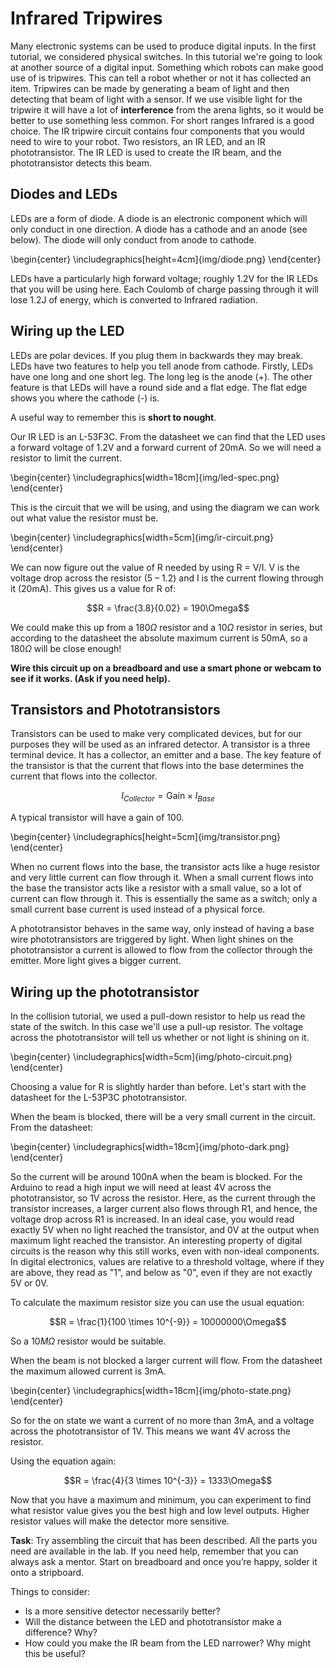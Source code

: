 # Infrared Tripwires

Many electronic systems can be used to produce digital inputs. In the first tutorial, we considered physical switches. In this tutorial we're going to look at another source of a digital input.
Something which robots can make good use of is tripwires. This can tell a robot whether or not it has collected an item. Tripwires can be made by generating a beam of light and then detecting that beam of light with a sensor.
If we use visible light for the tripwire it will have a lot of **interference** from the arena lights, so it would be better to use something less common. For short ranges Infrared is a good choice.
The IR tripwire circuit contains four components that you would need to wire to your robot. Two resistors, an IR LED, and an IR phototransistor. The IR LED is used to create the IR beam, and the phototransistor detects this beam.

## Diodes and LEDs

LEDs are a form of diode. A diode is an electronic component which will only conduct in one direction. A diode has a cathode and an anode (see below). The diode will only conduct from anode to cathode.

\begin{center}  \includegraphics[height=4cm]{img/diode.png} \end{center}

LEDs have a particularly high forward voltage; roughly 1.2V for the IR LEDs that you will be using here. Each Coulomb of charge passing through it will lose 1.2J of energy, which is converted to Infrared radiation.

## Wiring up the LED

LEDs are polar devices. If you plug them in backwards they may break. LEDs have two features to help you tell anode from cathode. Firstly, LEDs have one long and one short leg. The long leg is the anode (+). The other feature is that LEDs will have a round side and a flat edge. The flat edge shows you where the cathode (-) is.

A useful way to remember this is **short to nought**.

Our IR LED is an L-53F3C. From the datasheet we can find that the LED uses a forward voltage of 1.2V and a forward current of 20mA. So we will need a resistor to limit the current.

\begin{center}  \includegraphics[width=18cm]{img/led-spec.png} \end{center}

This is the circuit that we will be using, and using the diagram we can work out what value the resistor must be.

\begin{center}  \includegraphics[width=5cm]{img/ir-circuit.png} \end{center}

We can now figure out the value of R needed by using R = V/I. V is the voltage drop across the resistor (5 – 1.2) and I is the current flowing through it (20mA). This gives us a value for R of:

$$R = \frac{3.8}{0.02} = 190\Omega$$

We could make this up from a $180\Omega$ resistor and a $10\Omega$ resistor in series, but according to the datasheet the absolute maximum current is 50mA, so a $180\Omega$ will be close enough!


**Wire this circuit up on a breadboard and use a smart phone or webcam to see if it works. (Ask if you need help).**

## Transistors and Phototransistors

Transistors can be used to make very complicated devices, but for our purposes they will be used as an infrared detector. A transistor is a three terminal device. It has a collector, an emitter and a base. The key feature of the transistor is that the current that flows into the base determines the current that flows into the collector.

$$I_{Collector} = \text{Gain} \times I_{Base}$$

A typical transistor will have a gain of 100.

\begin{center}  \includegraphics[height=5cm]{img/transistor.png} \end{center}

When no current flows into the base, the transistor acts like a huge resistor and very little current can flow through it. When a small current flows into the base the transistor acts like a resistor with a small value, so a lot of current can flow through it. This is essentially the same as a switch; only a small current base current is used instead of a physical force.

A phototransistor behaves in the same way, only instead of having a base wire phototransistors are triggered by light. When light shines on the phototransistor a current is allowed to flow from the collector through the emitter. More light gives a bigger current.

## Wiring up the phototransistor

In the collision tutorial, we used a pull-down resistor to help us read the state of the switch. In this case we'll use a pull-up resistor. The voltage across the phototransistor will tell us whether or not light is shining on it.

\begin{center}  \includegraphics[width=5cm]{img/photo-circuit.png} \end{center}

Choosing a value for R is slightly harder than before. Let's start with the datasheet for the L-53P3C phototransistor.

When the beam is blocked, there will be a very small current in the circuit. From the datasheet:

\begin{center}  \includegraphics[width=18cm]{img/photo-dark.png} \end{center}

So the current will be around 100nA when the beam is blocked. For the Arduino to read a high input we will need at least 4V across the phototransistor, so 1V across the resistor. Here, as the current through the transistor increases, a larger current also flows through R1, and hence, the voltage drop across R1 is increased. In an ideal case, you would read exactly 5V when no light reached the transistor, and 0V at the output when maximum light reached the transistor. An interesting property of digital circuits is the reason why this still works, even with non-ideal components. In digital electronics, values are relative to a threshold voltage, where if they are above, they read as "1", and below as "0", even if they are not exactly 5V or 0V.

To calculate the maximum resistor size you can use the usual equation:

$$R = \frac{1}{100 \times 10^{-9}} = 10000000\Omega$$

So a $10M\Omega$ resistor would be suitable.

When the beam is not blocked a larger current will flow. From the datasheet the maximum allowed current is 3mA.

\begin{center}  \includegraphics[width=18cm]{img/photo-state.png} \end{center}

So for the on state we want a current of no more than 3mA, and a voltage across the phototransistor of 1V. This means we want 4V across the resistor.

Using the equation again:

$$R = \frac{4}{3 \times 10^{-3}} = 1333\Omega$$

Now that you have a maximum and minimum, you can experiment to find what resistor value gives you the best high and low level outputs. Higher resistor values will make the detector more sensitive.

**Task**: Try assembling the circuit that has been described. All the parts you need are available in the lab. If you need help, remember that you can always ask a mentor. Start on breadboard and once you’re happy, solder it onto a stripboard.

Things to consider:
* Is a more sensitive detector necessarily better?
* Will the distance between the LED and phototransistor make a difference? Why?
* How could you make the IR beam from the LED narrower? Why might this be useful?
